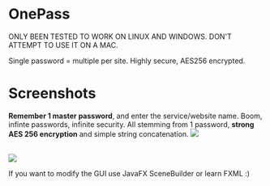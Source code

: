 # OnePass
ONLY BEEN TESTED TO WORK ON LINUX AND WINDOWS. DON'T ATTEMPT TO USE IT ON A MAC.

Single password = multiple per site. Highly secure, AES256 encrypted.

# Screenshots
<b>Remember 1 master password</b>, and enter the service/website name. Boom, infinte passwords, infinite security. All stemming from 1 password, <b>strong AES 256 encryption</b> and simple string concatenation.
<img src="https://i.imgur.com/abhOfMG.png">

<br>

<img src="https://i.imgur.com/a0SHvgi.png">

<br>

If you want to modify the GUI use JavaFX SceneBuilder or learn FXML :)
